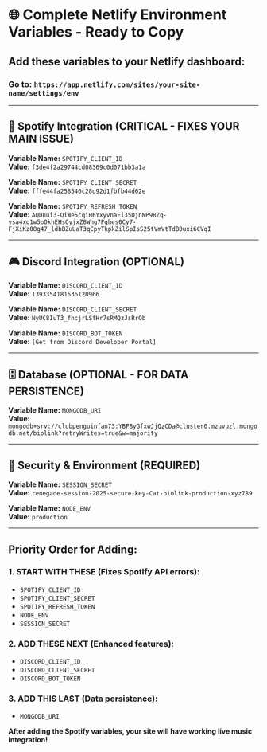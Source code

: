 # 🌐 Complete Netlify Environment Variables - Ready to Copy

## Add these variables to your Netlify dashboard:
### Go to: `https://app.netlify.com/sites/your-site-name/settings/env`

---

## 🎵 Spotify Integration (CRITICAL - FIXES YOUR MAIN ISSUE)

**Variable Name:** `SPOTIFY_CLIENT_ID`  
**Value:** `f3de4f2a29744cd08369c0d071bb3a1a`

**Variable Name:** `SPOTIFY_CLIENT_SECRET`  
**Value:** `fffe44fa258546c28d92d1fbfb44d62e`

**Variable Name:** `SPOTIFY_REFRESH_TOKEN`  
**Value:** `AQDnui3-QiWe5cqiH6YxyvnaEi35DjnNP98Zq-ysa4xq1w5oOkhEHsOyjxZ8Whg7Pqhes0Cy7-FjXiKz08g47_ldbBZuUaT3qCpyTkpkZilSpIsS25tVmVtTdB0uxi6CVqI`

---

## 🎮 Discord Integration (OPTIONAL)

**Variable Name:** `DISCORD_CLIENT_ID`  
**Value:** `1393354181536120966`

**Variable Name:** `DISCORD_CLIENT_SECRET`  
**Value:** `NyUC8IuT3_fhcjrLSfHr7sRMQzJsRrOb`

**Variable Name:** `DISCORD_BOT_TOKEN`  
**Value:** `[Get from Discord Developer Portal]`

---

## 🗄️ Database (OPTIONAL - FOR DATA PERSISTENCE)

**Variable Name:** `MONGODB_URI`  
**Value:** `mongodb+srv://clubpenguinfan73:YBF8yGfxwJjQzCDa@cluster0.mzuvuzl.mongodb.net/biolink?retryWrites=true&w=majority`

---

## 🔐 Security & Environment (REQUIRED)

**Variable Name:** `SESSION_SECRET`  
**Value:** `renegade-session-2025-secure-key-Cat-biolink-production-xyz789`

**Variable Name:** `NODE_ENV`  
**Value:** `production`

---

## Priority Order for Adding:

### 1. START WITH THESE (Fixes Spotify API errors):
- `SPOTIFY_CLIENT_ID`
- `SPOTIFY_CLIENT_SECRET` 
- `SPOTIFY_REFRESH_TOKEN`
- `NODE_ENV`
- `SESSION_SECRET`

### 2. ADD THESE NEXT (Enhanced features):
- `DISCORD_CLIENT_ID`
- `DISCORD_CLIENT_SECRET`
- `DISCORD_BOT_TOKEN`

### 3. ADD THIS LAST (Data persistence):
- `MONGODB_URI`

**After adding the Spotify variables, your site will have working live music integration!**